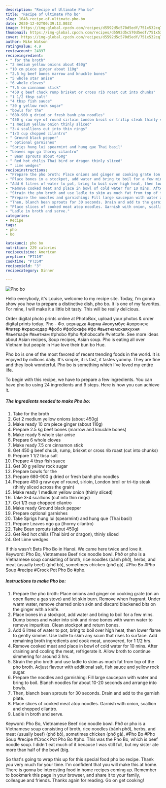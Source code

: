 ```yaml
---
description: "Recipe of Ultimate Pho bo"
title: "Recipe of Ultimate Pho bo"
slug: 1048-recipe-of-ultimate-pho-bo
date: 2020-12-02T00:39:13.803Z
image: https://img-global.cpcdn.com/recipes/d5592d5c570d5edf/751x532cq70/pho-bo-recipe-main-photo.jpg
thumbnail: https://img-global.cpcdn.com/recipes/d5592d5c570d5edf/751x532cq70/pho-bo-recipe-main-photo.jpg
cover: https://img-global.cpcdn.com/recipes/d5592d5c570d5edf/751x532cq70/pho-bo-recipe-main-photo.jpg
author: Mike Watson
ratingvalue: 4.9
reviewcount: 24897
recipeingredient:
- " for the broth"
- "2 medium yellow onions about 450g"
- "10 cm piece ginger about 110g"
- "2.5 kg beef bones marrow and knuckle bones"
- "5 whole star anise"
- "6 whole cloves"
- "7.5 cm cinnamon stick"
- "450 g beef chuck rump brisket or cross rib roast cut into chunks"
- "1 1/2 tbsp salt"
- "4 tbsp fish sauce"
- "30 g yellow rock sugar"
- "bowls for the"
- "680-900 g dried or fresh banh pho noodles"
- "450 g raw eye of round sirloin London broil or tritip steak thinly sliced across the grain"
- "1 medium yellow onion thinly sliced"
- "3-4 scallions cut into thin rings"
- "1/3 cup chopped cilantro"
- " Ground black pepper"
- " optional garnishes"
- "Sprigs hung lui spearmint and hung que Thai basil"
- "Leaves ngo ga thorny cilantro"
- " Bean sprouts about 450g"
- " Red hot chilis Thai bird or dragon thinly sliced"
- " Lime wedges"
recipeinstructions:
- "Prepare the pho broth: Place onions and ginger on cooking grate (on an open flame a gas stove) and let skin burn. Remove when fragrant. Under warm water, remove charred onion skin and discard blackened bits on the ginger with a knife."
- "Place bones in a stockpot, add water and bring to boil for a few mins. Dump bones and water into sink and rinse bones with warm water to remove impurities. Clean stockpot and return bones."
- "Add 6 litres of water to pot, bring to boil over high heat, then lower flame to gently simmer. Use ladle to skim any scum that rises to surface. Add remaining broth ingredients and cook meat, uncovered, for 1 1/2 hrs."
- "Remove cooked meat and place in bowl of cold water for 10 mins. After draining and cooling the meat, refrigerate it. Allow broth to continue simmering for around 3 hrs."
- "Strain the pho broth and use ladle to skim as much fat from top of the pho broth. Adjust flavour with additional salt, fish sauce and yellow rock sugar."
- "Prepare the noodles and garnishing: Fill large saucepan with water and bring to boil. Blanch noodles for about 10-20 seconds and arrange into bowls."
- "Then, blanch bean sprouts for 30 seconds. Drain and add to the garnish plate."
- "Place slices of cooked meat atop noodles. Garnish with onion, scallion and chopped cilantro."
- "Ladle in broth and serve."
categories:
- Recipe
tags:
- pho
- bo

katakunci: pho bo 
nutrition: 229 calories
recipecuisine: American
preptime: "PT11M"
cooktime: "PT35M"
recipeyield: "3"
recipecategory: Dinner

---
```



![Pho bo](https://img-global.cpcdn.com/recipes/d5592d5c570d5edf/751x532cq70/pho-bo-recipe-main-photo.jpg)

Hello everybody, it's Louise, welcome to my recipe site. Today, I'm gonna show you how to prepare a distinctive dish, pho bo. It is one of my favorites. For mine, I will make it a little bit tasty. This will be really delicious.

Order digital photo prints online at PhotoBox, upload your photos &amp; order digital prints today. Pho - Фо. вернадка #арма #колумбус #воронеж #питер #краснодар #фобо #фобокафе #фо #вьетнамскаякухня #вьеткафе #вьетнам #phobo #pho #phobocafe #vietcafe. See more ideas about Asian recipes, Soup recipes, Asian soup. Pho is eating all over Vietnam but people in Hue love their bun bo Hue.

Pho bo is one of the most favored of recent trending foods in the world. It is enjoyed by millions daily. It's simple, it is fast, it tastes yummy. They are fine and they look wonderful. Pho bo is something which I've loved my entire life.


To begin with this recipe, we have to prepare a few ingredients. You can have pho bo using 24 ingredients and 9 steps. Here is how you can achieve it.

<!--inarticleads1-->

##### The ingredients needed to make Pho bo:

1. Take  for the broth
1. Get 2 medium yellow onions (about 450g)
1. Make ready 10 cm piece ginger (about 110g)
1. Prepare 2.5 kg beef bones (marrow and knuckle bones)
1. Make ready 5 whole star anise
1. Prepare 6 whole cloves
1. Make ready 7.5 cm cinnamon stick
1. Get 450 g beef chuck, rump, brisket or cross rib roast (cut into chunks)
1. Prepare 1 1/2 tbsp salt
1. Prepare 4 tbsp fish sauce
1. Get 30 g yellow rock sugar
1. Prepare bowls for the
1. Prepare 680-900 g dried or fresh banh pho noodles
1. Prepare 450 g raw eye of round, sirloin, London broil or tri-tip steak (thinly sliced across the grain)
1. Make ready 1 medium yellow onion (thinly sliced)
1. Take 3-4 scallions (cut into thin rings)
1. Get 1/3 cup chopped cilantro
1. Make ready  Ground black pepper
1. Prepare  optional garnishes
1. Take Sprigs hung lui (spearmint) and hung que (Thai basil)
1. Prepare Leaves ngo ga (thorny cilantro)
1. Take  Bean sprouts (about 450g)
1. Get  Red hot chilis (Thai bird or dragon), thinly sliced
1. Get  Lime wedges


If this wasn&#39;t Bets Pho Bo in Hanoi. We came here twice and love it. Keyword: Pho Bo, Vietnamese Beef rice noodle bowl. Phở or pho is a Vietnamese soup consisting of broth, rice noodles (bánh phở), herbs, and meat (usually beef) (phở bò), sometimes chicken (phở gà). #Pho Bo #Pho Soup #recipe #Crock Pot Pho Bo #pho. 

<!--inarticleads2-->

##### Instructions to make Pho bo:

1. Prepare the pho broth: Place onions and ginger on cooking grate (on an open flame a gas stove) and let skin burn. Remove when fragrant. Under warm water, remove charred onion skin and discard blackened bits on the ginger with a knife.
1. Place bones in a stockpot, add water and bring to boil for a few mins. Dump bones and water into sink and rinse bones with warm water to remove impurities. Clean stockpot and return bones.
1. Add 6 litres of water to pot, bring to boil over high heat, then lower flame to gently simmer. Use ladle to skim any scum that rises to surface. Add remaining broth ingredients and cook meat, uncovered, for 1 1/2 hrs.
1. Remove cooked meat and place in bowl of cold water for 10 mins. After draining and cooling the meat, refrigerate it. Allow broth to continue simmering for around 3 hrs.
1. Strain the pho broth and use ladle to skim as much fat from top of the pho broth. Adjust flavour with additional salt, fish sauce and yellow rock sugar.
1. Prepare the noodles and garnishing: Fill large saucepan with water and bring to boil. Blanch noodles for about 10-20 seconds and arrange into bowls.
1. Then, blanch bean sprouts for 30 seconds. Drain and add to the garnish plate.
1. Place slices of cooked meat atop noodles. Garnish with onion, scallion and chopped cilantro.
1. Ladle in broth and serve.


Keyword: Pho Bo, Vietnamese Beef rice noodle bowl. Phở or pho is a Vietnamese soup consisting of broth, rice noodles (bánh phở), herbs, and meat (usually beef) (phở bò), sometimes chicken (phở gà). #Pho Bo #Pho Soup #recipe #Crock Pot Pho Bo #pho. This was the Pho Bo, which is beef noodle soup. I didn&#39;t eat much of it because I was still full, but my sister ate more than half of the bowl (big. 

So that's going to wrap this up for this special food pho bo recipe. Thank you very much for your time. I'm confident that you will make this at home. There is gonna be interesting food in home recipes coming up. Remember to bookmark this page in your browser, and share it to your family, colleague and friends. Thanks again for reading. Go on get cooking!
